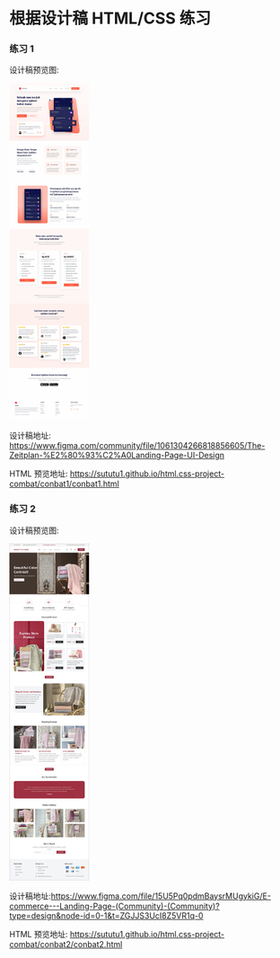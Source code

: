 # 根据设计稿 HTML/CSS 练习

### 练习 1

设计稿预览图: 

<img src="./conbat1/conbat1.jpg" height="600px" >


设计稿地址: https://www.figma.com/community/file/1061304266818856605/The-Zeitplan-%E2%80%93%C2%A0Landing-Page-UI-Design



HTML 预览地址: https://sututu1.github.io/html.css-project-combat/conbat1/conbat1.html


### 练习 2

设计稿预览图: 

<img src="./conbat2/conbat2.jpg" height="600px" >

设计稿地址:https://www.figma.com/file/15U5Pq0pdmBaysrMUgykiG/E-commerce---Landing-Page-(Community)-(Community)?type=design&node-id=0-1&t=ZGJJS3UcI8Z5VR1q-0

HTML 预览地址: https://sututu1.github.io/html.css-project-combat/conbat2/conbat2.html























